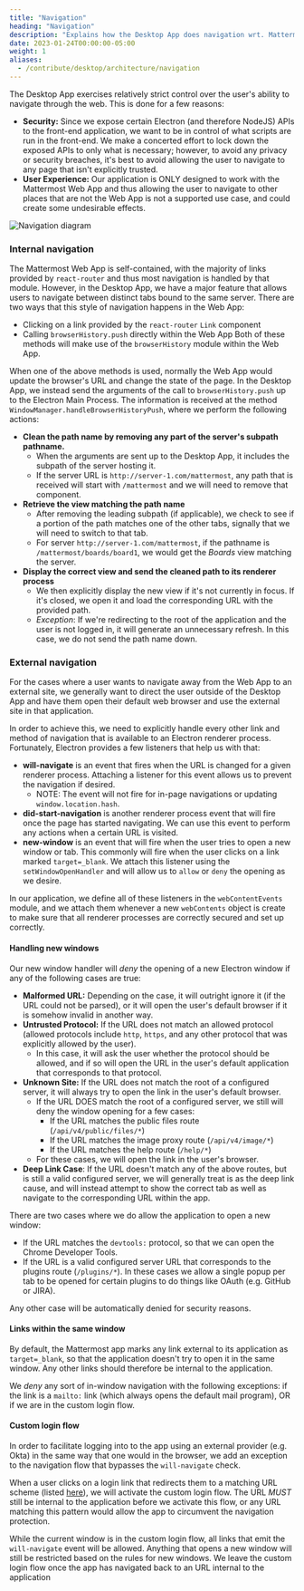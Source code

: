 ```yaml
---
title: "Navigation"
heading: "Navigation"
description: "Explains how the Desktop App does navigation wrt. Mattermost"
date: 2023-01-24T00:00:00-05:00
weight: 1
aliases:
  - /contribute/desktop/architecture/navigation
---
```


The Desktop App exercises relatively strict control over the user's ability to navigate through the web. This is done for a few reasons:
- **Security:** Since we expose certain Electron (and therefore NodeJS) APIs to the front-end application, we want to be in control of what scripts are run in the front-end. We make a concerted effort to lock down the exposed APIs to only what is necessary; however, to avoid any privacy or security breaches, it's best to avoid allowing the user to navigate to any page that isn't explicitly trusted.
- **User Experience:** Our application is ONLY designed to work with the Mattermost Web App and thus allowing the user to navigate to other places that are not the Web App is not a supported use case, and could create some undesirable effects.

![Navigation diagram](navigation-diagram.png)

### Internal navigation
  
The Mattermost Web App is self-contained, with the majority of links provided by `react-router` and thus most navigation is handled by that module. However, in the Desktop App, we have a major feature that allows users to navigate between distinct tabs bound to the same server. There are two ways that this style of navigation happens in the Web App:
- Clicking on a link provided by the `react-router` `Link` component
- Calling `browserHistory.push` directly within the Web App
Both of these methods will make use of the `browserHistory` module within the Web App.

When one of the above methods is used, normally the Web App would update the browser's URL and change the state of the page. In the Desktop App, we instead send the arguments of the call to `browserHistory.push` up to the Electron Main Process. The information is received at the method `WindowManager.handleBrowserHistoryPush`, where we perform the following actions:
- **Clean the path name by removing any part of the server's subpath pathname.** 
    - When the arguments are sent up to the Desktop App, it includes the subpath of the server hosting it. 
    - If the server URL is `http://server-1.com/mattermost`, any path that is received will start with `/mattermost` and we will need to remove that component.
- **Retrieve the view matching the path name**
    - After removing the leading subpath (if applicable), we check to see if a portion of the path matches one of the other tabs, signally that we will need to switch to that tab.
    - For server `http://server-1.com/mattermost`, if the pathname is `/mattermost/boards/board1`, we would get the *Boards* view matching the server.
- **Display the correct view and send the cleaned path to its renderer process**
    - We then explicitly display the new view if it's not currently in focus. If it's closed, we open it and load the corresponding URL with the provided path.
    - *Exception*: If we're redirecting to the root of the application and the user is not logged in, it will generate an unnecessary refresh. In this case, we do not send the path name down.

### External navigation

For the cases where a user wants to navigate away from the Web App to an external site, we generally want to direct the user outside of the Desktop App and have them open their default web browser and use the external site in that application.

In order to achieve this, we need to explicitly handle every other link and method of navigation that is available to an Electron renderer process. Fortunately, Electron provides a few listeners that help us with that:
- **will-navigate** is an event that fires when the URL is changed for a given renderer process. Attaching a listener for this event allows us to prevent the navigation if desired.
    - NOTE: The event will not fire for in-page navigations or updating `window.location.hash`.
- **did-start-navigation** is another renderer process event that will fire once the page has started navigating. We can use this event to perform any actions when a certain URL is visited.
- **new-window** is an event that will fire when the user tries to open a new window or tab. This commonly will fire when the user clicks on a link marked `target=_blank`. We attach this listener using the `setWindowOpenHandler` and will allow us to `allow` or `deny` the opening as we desire.

In our application, we define all of these listeners in the `webContentEvents` module, and we attach them whenever a new `webContents` object is create to make sure that all renderer processes are correctly secured and set up correctly.

#### Handling new windows
Our new window handler will *deny* the opening of a new Electron window if any of the following cases are true:
- **Malformed URL:** Depending on the case, it will outright ignore it (if the URL could not be parsed), or it will open the user's default browser if it is somehow invalid in another way.
- **Untrusted Protocol:** If the URL does not match an allowed protocol (allowed protocols include `http`, `https`, and any other protocol that was explicitly allowed by the user). 
    - In this case, it will ask the user whether the protocol should be allowed, and if so will open the URL in the user's default application that corresponds to that protocol.
- **Unknown Site:** If the URL does not match the root of a configured server, it will always try to open the link in the user's default browser.
    - If the URL DOES match the root of a configured server, we still will deny the window opening for a few cases:
        - If the URL matches the public files route (`/api/v4/public/files/*`)
        - If the URL matches the image proxy route (`/api/v4/image/*`)
        - If the URL matches the help route (`/help/*`)
    - For these cases, we will open the link in the user's browser.
- **Deep Link Case**: If the URL doesn't match any of the above routes, but is still a valid configured server, we will generally treat is as the deep link cause, and will instead attempt to show the correct tab as well as navigate to the corresponding URL within the app.

There are two cases where we do allow the application to open a new window:
- If the URL matches the `devtools:` protocol, so that we can open the Chrome Developer Tools.
- If the URL is a valid configured server URL that corresponds to the plugins route (`/plugins/*`). In these cases we allow a single popup per tab to be opened for certain plugins to do things like OAuth (e.g. GitHub or JIRA).

Any other case will be automatically denied for security reasons.

#### Links within the same window
By default, the Mattermost app marks any link external to its application as `target=_blank`, so that the application doesn't try to open it in the same window. Any other links should therefore be internal to the application.

We *deny* any sort of in-window navigation with the following exceptions: if the link is a `mailto:` link (which always opens the default mail program), OR if we are in the custom login flow.

#### Custom login flow
In order to facilitate logging into to the app using an external provider (e.g. Okta) in the same way that one would in the browser, we add an exception to the navigation flow that bypasses the `will-navigate` check.

When a user clicks on a login link that redirects them to a matching URL scheme (listed [here](https://github.com/mattermost/desktop/blob/master/src/common/utils/constants.ts#L48)), we will activate the custom login flow. The URL *MUST* still be internal to the application before we activate this flow, or any URL matching this pattern would allow the app to circumvent the navigation protection.

While the current window is in the custom login flow, all links that emit the `will-navigate` event will be allowed. Anything that opens a new window will still be restricted based on the rules for new windows. We leave the custom login flow once the app has navigated back to an URL internal to the application